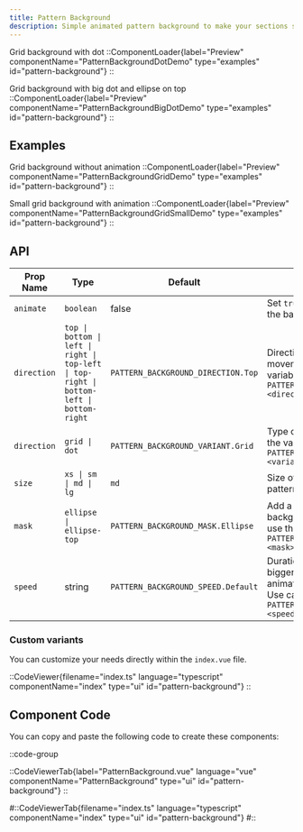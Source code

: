 ```yaml
---
title: Pattern Background
description: Simple animated pattern background to make your sections stand out.
---
```


Grid background with dot
::ComponentLoader{label="Preview" componentName="PatternBackgroundDotDemo" type="examples" id="pattern-background"}
::

Grid background with big dot and ellipse on top
::ComponentLoader{label="Preview" componentName="PatternBackgroundBigDotDemo" type="examples" id="pattern-background"}
::

## Examples

Grid background without animation
::ComponentLoader{label="Preview" componentName="PatternBackgroundGridDemo" type="examples" id="pattern-background"}
::

Small grid background with animation
::ComponentLoader{label="Preview" componentName="PatternBackgroundGridSmallDemo" type="examples" id="pattern-background"}
::

## API

| Prop Name   | Type                                                                                     | Default                            | Description                                                                                                                                                 |
| ----------- | ---------------------------------------------------------------------------------------- | ---------------------------------- | ----------------------------------------------------------------------------------------------------------------------------------------------------------- |
| `animate`   | `boolean`                                                                                | false                              | Set `true` if you want to animate the background.                                                                                                           |
| `direction` | `top \| bottom \| left \| right \| top-left \| top-right \| bottom-left \| bottom-right` | `PATTERN_BACKGROUND_DIRECTION.Top` | Direction of the animation movement. Use can use the variable `PATTERN_BACKGROUND_DIRECTION.<direction>`                                                    |
| `direction` | `grid \| dot`                                                                            | `PATTERN_BACKGROUND_VARIANT.Grid`  | Type of pattern. Use can use the variable `PATTERN_BACKGROUND_VARIANT.<variant>`                                                                            |
| `size`      | `xs \| sm \| md \| lg`                                                                   | `md`                               | Size of the background pattern.                                                                                                                             |
| `mask`      | `ellipse \| ellipse-top`                                                                 | `PATTERN_BACKGROUND_MASK.Ellipse`  | Add a mask over the background pattern. Use can use the variable `PATTERN_BACKGROUND_MASK.<mask>`                                                           |
| `speed`     | string                                                                                   | `PATTERN_BACKGROUND_SPEED.Default` | Duration of the animation, the bigger it is, the slower the animation. (`20s` slower than `5s`) Use can use the variable `PATTERN_BACKGROUND_SPEED.<speed>` |

### Custom variants

You can customize your needs directly within the `index.vue` file.

::CodeViewer{filename="index.ts" language="typescript" componentName="index" type="ui" id="pattern-background"}
::

## Component Code

You can copy and paste the following code to create these components:

::code-group

::CodeViewerTab{label="PatternBackground.vue" language="vue" componentName="PatternBackground" type="ui" id="pattern-background"}
::

#::CodeViewerTab{filename="index.ts" language="typescript" componentName="index" type="ui" id="pattern-background"}
#::
